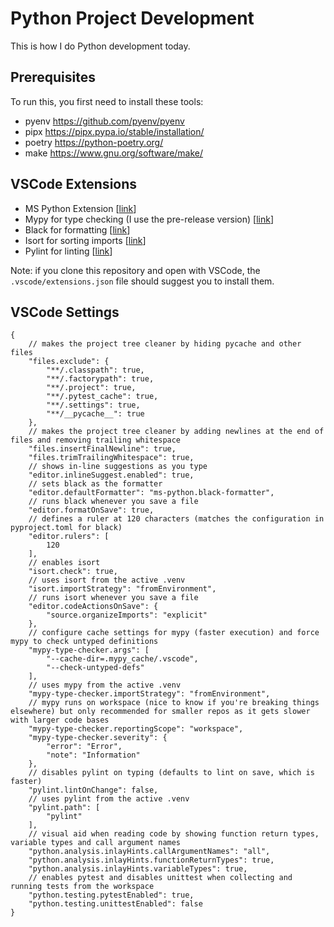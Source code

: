 # Python Project Development

This is how I do Python development today.

## Prerequisites

To run this, you first need to install these tools:

- pyenv https://github.com/pyenv/pyenv
- pipx https://pipx.pypa.io/stable/installation/
- poetry https://python-poetry.org/
- make https://www.gnu.org/software/make/

## VSCode Extensions

- MS Python Extension [[link](https://marketplace.visualstudio.com/items?itemName=ms-python.python)]
- Mypy for type checking (I use the pre-release version) [[link](https://marketplace.visualstudio.com/items?itemName=ms-python.mypy-type-checker)]
- Black for formatting [[link](https://marketplace.visualstudio.com/items?itemName=ms-python.black-formatter)]
- Isort for sorting imports [[link](https://marketplace.visualstudio.com/items?itemName=ms-python.isort)]
- Pylint for linting [[link](https://marketplace.visualstudio.com/items?itemName=ms-python.pylint)]

Note: if you clone this repository and open with VSCode, the `.vscode/extensions.json` file should suggest you to install them.

## VSCode Settings

```
{
    // makes the project tree cleaner by hiding pycache and other files
    "files.exclude": {
        "**/.classpath": true,
        "**/.factorypath": true,
        "**/.project": true,
        "**/.pytest_cache": true,
        "**/.settings": true,
        "**/__pycache__": true
    },
    // makes the project tree cleaner by adding newlines at the end of files and removing trailing whitespace
    "files.insertFinalNewline": true,
    "files.trimTrailingWhitespace": true,
    // shows in-line suggestions as you type
    "editor.inlineSuggest.enabled": true,
    // sets black as the formatter
    "editor.defaultFormatter": "ms-python.black-formatter",
    // runs black whenever you save a file
    "editor.formatOnSave": true,
    // defines a ruler at 120 characters (matches the configuration in pyproject.toml for black)
    "editor.rulers": [
        120
    ],
    // enables isort
    "isort.check": true,
    // uses isort from the active .venv
    "isort.importStrategy": "fromEnvironment",
    // runs isort whenever you save a file
    "editor.codeActionsOnSave": {
        "source.organizeImports": "explicit"
    },
    // configure cache settings for mypy (faster execution) and force mypy to check untyped definitions
    "mypy-type-checker.args": [
        "--cache-dir=.mypy_cache/.vscode",
        "--check-untyped-defs"
    ],
    // uses mypy from the active .venv
    "mypy-type-checker.importStrategy": "fromEnvironment",
    // mypy runs on workspace (nice to know if you're breaking things elsewhere) but only recommended for smaller repos as it gets slower with larger code bases
    "mypy-type-checker.reportingScope": "workspace",
    "mypy-type-checker.severity": {
        "error": "Error",
        "note": "Information"
    },
    // disables pylint on typing (defaults to lint on save, which is faster)
    "pylint.lintOnChange": false,
    // uses pylint from the active .venv
    "pylint.path": [
        "pylint"
    ],
    // visual aid when reading code by showing function return types, variable types and call argument names
    "python.analysis.inlayHints.callArgumentNames": "all",
    "python.analysis.inlayHints.functionReturnTypes": true,
    "python.analysis.inlayHints.variableTypes": true,
    // enables pytest and disables unittest when collecting and running tests from the workspace
    "python.testing.pytestEnabled": true,
    "python.testing.unittestEnabled": false
}
```
